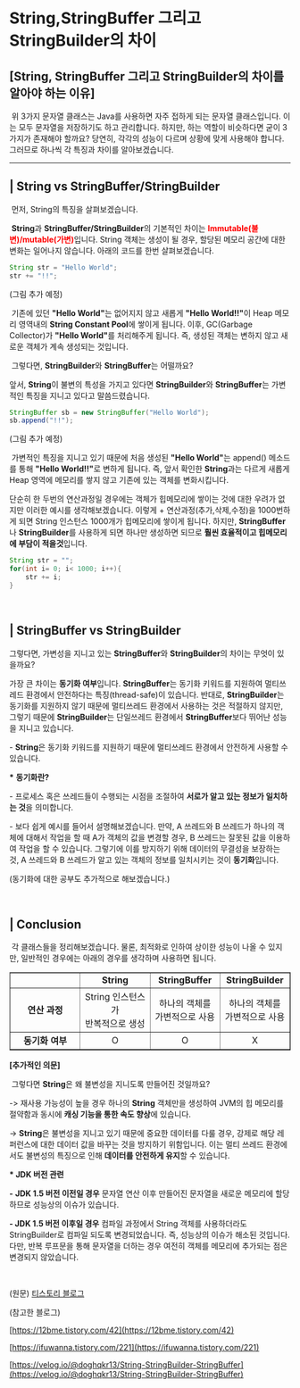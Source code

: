# String,StringBuffer 그리고 StringBuilder의 차이

## **\[String, StringBuffer 그리고 StringBuilder의 차이를 알아야 하는 이유\]**

 위 3가지 문자열 클래스는 Java를 사용하면 자주 접하게 되는 문자열 클래스입니다. 이는 모두 문자열을 저장하기도 하고 관리합니다. 하지만, 하는 역할이 비슷하다면 굳이 3가지가 존재해야 할까요? 당연히, 각각의 성능이 다르며 상황에 맞게 사용해야 합니다. 그러므로 하나씩 각 특징과 차이를 알아보겠습니다.


***

## | String vs StringBuffer/StringBuilder

 먼저, String의 특징을 살펴보겠습니다.

 **String**과 **StringBuffer/StringBuilder**의 기본적인 차이는 <strong><span style = "color : red">Immutable(불변)/mutable(가변)</span></strong>입니다. String 객체는 생성이 될 경우, 할당된 메모리 공간에 대한 변화는 일어나지 않습니다. 아래의 코드를 한번 살펴보겠습니다.

```java
String str = "Hello World";
str += "!!";
```

(그림 추가 예정)
<br>

 기존에 있던 <strong>"Hello World"</strong>는 없어지지 않고 새롭게 <strong>"Hello World!!"</strong>이 Heap 메모리 영역내의 **String Constant Pool**에 쌓이게 됩니다. 이후, GC(Garbage Collector)가 <strong>"Hello World"</strong>를 처리해주게 됩니다. 즉, 생성된 객체는 변하지 않고 새로운 객체가 계속 생성되는 것입니다.

 그렇다면, **StringBuilder**와 **StringBuffer**는 어떨까요?

앞서, **String**이 불변의 특성을 가지고 있다면 **StringBuilder**와 **StringBuffer**는 가변적인 특징을 지니고 있다고 말씀드렸습니다.

```java
StringBuffer sb = new StringBuffer("Hello World");
sb.append("!!");
```

(그림 추가 예정)
<br>

 가변적인 특징을 지니고 있기 때문에 처음 생성된 <strong>"Hello World"</strong>는 append() 메소드를 통해 <strong>"Hello World!!"</strong>로 변하게 됩니다. 즉, 앞서 확인한 **String**과는 다르게 새롭게 Heap 영역에 메모리를 쌓지 않고 기존에 있는 객체를 변화시킵니다.

단순히 한 두번의 연산과정일 경우에는 객체가 힙메모리에 쌓이는 것에 대한 우려가 없지만 이러한 예시를 생각해보겠습니다. 이렇게 + 연산과정(추가,삭제,수정)을 1000번하게 되면 String 인스턴스 1000개가 힙메모리에 쌓이게 됩니다. 하지만, **StringBuffer**나 **StringBuilder**를 사용하게 되면 하나만 생성하면 되므로 **훨씬 효율적이고 힙메모리에 부담이 적을것**입니다.

```java
String str = "";
for(int i= 0; i< 1000; i++){
    str += i;
}
```
<br>

## | StringBuffer vs StringBuilder

그렇다면, 가변성을 지니고 있는 **StringBuffer**와 **StringBuilder**의 차이는 무엇이 있을까요? 

가장 큰 차이는 **동기화 여부**입니다. **StringBuffer**는 동기화 키워드를 지원하여 멀티쓰레드 환경에서 안전하다는 특징(thread-safe)이 있습니다. 반대로, **StringBuilder**는 동기화를 지원하지 않기 때문에 멀티쓰레드 환경에서 사용하는 것은 적절하지 않지만, 그렇기 때문에 **StringBuilder**는 단일쓰레드 환경에서 **StringBuffer**보다 뛰어난 성능을 지니고 있습니다.

\- **String**은 동기화 키워드를 지원하기 때문에 멀티쓰레드 환경에서 안전하게 사용할 수 있습니다.

**\*** **동기화란?**

\- 프로세스 혹은 쓰레드들이 수행되는 시점을 조절하여 **서로가 알고 있는 정보가 일치하는 것**을 의미합니다.

\- 보다 쉽게 예시를 들어서 설명해보겠습니다. 만약, A 쓰레드와 B 쓰레드가 하나의 객체에 대해서 작업을 할 때 A가 객체의 값을 변경할 경우, B 쓰레드는 잘못된 값을 이용하여 작업을 할 수 있습니다. 그렇기에 이를 방지하기 위해 데이터의 무결성을 보장하는 것, A 쓰레드와 B 쓰레드가 알고 있는 객체의 정보를 일치시키는 것이 **동기화**입니다.

(동기화에 대한 공부도 추가적으로 해보겠습니다.)

<br>

## | Conclusion

 각 클래스들을 정리해보겠습니다. 물론, 최적화로 인하여 상이한 성능이 나올 수 있지만, 일반적인 경우에는 아래의 경우를 생각하며 사용하면 됩니다.

<table style="border-collapse: collapse; width: 100%;" border="1" data-ke-align="alignLeft"><tbody><tr><td style="width: 25%; text-align: center;">&nbsp;</td><td style="width: 25%; text-align: center;"><b>String</b></td><td style="width: 25%; text-align: center;"><b>StringBuffer</b></td><td style="width: 25%; text-align: center;"><b>StringBuilder</b></td></tr><tr><td style="width: 25%; text-align: center;"><b>연산 과정</b></td><td style="width: 25%; text-align: center;">String 인스턴스가<br>반복적으로 생성</td><td style="width: 25%; text-align: center;">하나의 객체를<br>가변적으로 사용</td><td style="width: 25%; text-align: center;">하나의 객체를<br>가변적으로 사용</td></tr><tr><td style="width: 25%; text-align: center;"><b>동기화 여부</b></td><td style="width: 25%; text-align: center;">O</td><td style="width: 25%; text-align: center;">O</td><td style="width: 25%; text-align: center;">X</td></tr></tbody></table>

**\[추가적인 의문\]**

 그렇다면 **String**은 왜 불변성을 지니도록 만들어진 것일까요?

\-> 재사용 가능성이 높을 경우 하나의 **String** 객체만을 생성하여 JVM의 힙 메모리를 절약함과 동시에 **캐싱 기능을 통한 속도 향상**에 있습니다.

\-> **String**은 불변성을 지니고 있기 때문에 중요한 데이터를 다룰 경우, 강제로 해당 레퍼런스에 대한 데이터 값을 바꾸는 것을 방지하기 위함입니다. 이는 멀티 쓰레드 환경에서도 불변성의 특징으로 인해 **데이터를 안전하게 유지**할 수 있습니다.

**\* JDK 버전 관련**

**\-** **JDK 1.5 버전 이전일 경우** 문자열 연산 이후 만들어진 문자열을 새로운 메모리에 할당하므로 성능상의 이슈가 있습니다.

**\- JDK 1.5 버전 이후일 경우** 컴파일 과정에서 String 객체를 사용하더라도 StringBuilder로 컴파일 되도록 변경되었습니다. 즉, 성능상의 이슈가 해소된 것입니다. 다만, 반복 루프문을 통해 문자열을 더하는 경우 여전히 객체를 메모리에 추가되는 점은 변경되지 않았습니다. 

<br>

(원문)
[티스토리 블로그](https://today-retrospect.tistory.com/91)

(참고한 블로그)

[https://12bme.tistory.com/42](https://12bme.tistory.com/42)

[https://ifuwanna.tistory.com/221](https://ifuwanna.tistory.com/221)

[https://velog.io/@doghqkr13/String-StringBuilder-StringBuffer](https://velog.io/@doghqkr13/String-StringBuilder-StringBuffer)